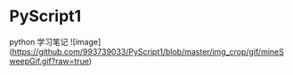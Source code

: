 # PyScript1
python 学习笔记
![image] (https://github.com/993739033/PyScript1/blob/master/img_crop/gif/mineSweepGif.gif?raw=true)
